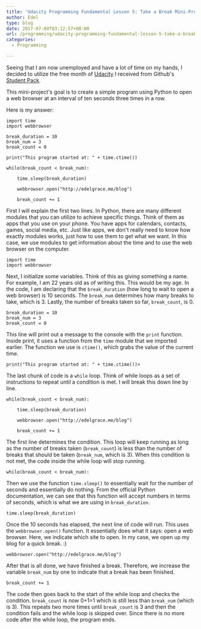 ```yaml
---
title: 'Udacity Programming Fundamental Lesson 5: Take a Break Mini-Project'
author: Edel
type: blog
date: 2017-07-08T03:12:57+00:00
url: /programming/udacity-programming-fundamental-lesson-5-take-a-break-mini-project/
categories:
  - Programming

---
```

Seeing that I am now unemployed and have a lot of time on my hands, I decided to utilize the free month of [Udacity][1] I received from Github's [Student Pack][2].

This mini-project's goal is to create a simple program using Python to open a web browser at an interval of ten seconds three times in a row.

Here is my answer:

<pre><code class="python">import time
import webbrowser

break_duration = 10
break_num = 3
break_count = 0

print("This program started at: " + time.ctime())

while(break_count < break_num):

    time.sleep(break_duration)

    webbrowser.open("http://edelgrace.me/blog")

    break_count += 1</code></pre>

First I will explain the first two lines. In Python, there are many different modules that you can utilize to achieve specific things. Think of them as apps that you use on your phone. You have apps for calendars, contacts, games, social media, etc. Just like apps, we don't really need to know how exactly modules works, just how to use them to get what we want. In this case, we use modules to get information about the time and to use the web browser on the computer.

<pre><code class="python">import time
import webbrowser</code></pre>

Next, I initialize some variables. Think of this as giving something a name. For example, I am 22 years old as of writing this. This would be my age. In the code, I am declaring that the `break_duration` (how long to wait to open a web browser) is 10 seconds. The `break_num` determines how many breaks to take, which is 3. Lastly, the number of breaks taken so far, `break_count`, is 0.

<pre><code class="python">break_duration = 10
break_num = 3
break_count = 0</code></pre>

This line will print out a message to the console with the `print` function. Inside print, it uses a function from the `time` module that we imported earlier. The function we use is `ctime()`, which grabs the value of the current time.

<pre><code class="python">print("This program started at: " + time.ctime())></code></pre>

The last chunk of code is a `while` loop. Think of while loops as a set of instructions to repeat until a condition is met. I will break this down line by line.

<pre><code class="python">while(break_count < break_num):

    time.sleep(break_duration)

    webbrowser.open("http://edelgrace.me/blog")

    break_count += 1</code></pre>

The first line determines the condition. This loop will keep running as long as the number of breaks taken (`break_count`) is less than the number of breaks that should be taken (`break_num`, which is 3). When this condition is not met, the code inside the while loop will stop running.

<pre><code class="python">while(break_count < break_num):</code></pre>

Then we use the function `time.sleep()` to essentially wait for the number of seconds and essentially do nothing. From the official Python documentation, we can see that this function will accept numbers in terms of seconds, which is what we are using in `break_duration`.

<pre><code class="python">time.sleep(break_duration)</code></pre>

Once the 10 seconds has elapsed, the next line of code will run. This uses the `webbrowser.open()` function. It essentially does what it says: open a web browser. Here, we indicate which site to open. In my case, we open up my blog for a quick break. :)

<pre><code class="python">webbrowser.open("http://edelgrace.me/blog")</code></pre>

After that is all done, we have finished a break. Therefore, we increase the variable `break_num` by one to indicate that a break has been finished. 

<pre><code class="python">break_count += 1</code></pre>

The code then goes back to the start of the while loop and checks the condition. `break_count` is now 0+1=1 which is still less than `break_num` (which is 3). This repeats two more times until `break_count` is 3 and then the condition fails and the while loop is skipped over. Since there is no more code after the while loop, the program ends.

 [1]: https://udacity.com
 [2]: http://education.github.com/pack